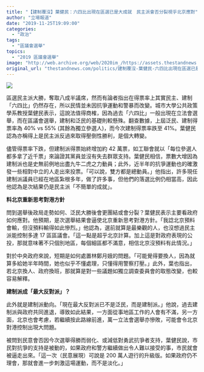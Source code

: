 ```yaml
---
title: "【建制覆沒】葉健民：六四比出現在區選已是大成就　民主派會否分裂視乎北京應對"
author: "立場報道"
date: "2019-11-25T19:09:00"
categories:
  - "政治"
tags:
  - "區議會選舉"
topics:
  - "2019 區議會選舉"
image: "http://web.archive.org/web/2020im_/https://assets.thestandnews.com/media/photos/78155441_10163086390490019_8639704050255790080_o_XS8Z0_lJJct1m.png"
original_url: "thestandnews.com/politics/建制覆沒-葉健民-六四比出現在區選已是大成就-民主派會否分裂視乎北京應對"
---
```

![](http://web.archive.org/web/2020im_/https://assets.thestandnews.com/media/photos/78155441_10163086390490019_8639704050255790080_o_XS8Z0_lJJct1m.png)

區選民主派大勝，奪取八成半議席，然而有論者指出在得票率上其實民主、建制「六四比」仍然存在，所以民情並未因抗爭運動和警暴而改變。城市大學公共政策學系教授葉健民表示，這說法值得商榷，因為過去「六四比」一般出現在立法會選舉，而在區議會選舉，建制和泛民的基礎則較懸殊。翻查數據，上屆泛民、建制得票率為 40% vs 55% (其餘為獨立參選人)，而今次建制得票率跌至 41%。葉健民認為亦稱得上是民主派反過來取得壓倒性勝利，是個大轉變。

儘管得票率下跌，但建制派得票始終增加約 42 萬票，如工聯會就以「每位參選人都多拿了近千票」來論證其黨員並沒有失去群眾支持。葉健民相信，票數大增因為建制派也是史無前例地出盡九牛二虎之力動員；此外，近半年的抗爭運動也的確激發一些相對中立的人走出來投票。「可以說，雙方都是總動員。」他指出，許多現任建制派議員已經在地區紮根多年，做了許多事，但他們的落選比例仍相當高，因此他認為是次結果仍是民主派「不簡單的成就」。

**料北京重新思考對港方針**

問到選舉後政局走勢如何、泛民大勝後會更團結或會分裂？葉健民表示主要看政府如何應對。他預期，是次選舉結果會逼使北京重新思考對港方針。「我諗北京預料會輸，但沒預料輸得如此慘烈。」他認為，選前就算是最樂觀的人，也沒想過民主派能控制多達 17 區區議會。「這一點是超乎北京計算。加上這是對政府表現的公投，那就意味著不只個別地區，每個細區都不滿意，相信北京沒預料有此情況。」

對於中央政府來說，短期是如何處置林鄭月娥的問題。「可能覺得要換人，因為就算多給她半年時間，她也似乎不懂處理，只懂得用警察打壓。」此外，葉也指出，若北京換人、政府換班，那就算是對一些議題如獨立調查委員會的取態改變，也較容易解釋。

**建制派成「最大反對派」？**

此外就是建制派動向。「現在最大反對派已不是泛民，而是建制派。」他說，過去建制派與政府共同進退，導致如此結果，一方面從事地區工作的人會有不滿，另一方面，北京也會考慮，若繼續按此路線前進，萬一立法會選舉亦慘敗，可能會令北京對港控制出現大問題。

被問到民意會否因今次選舉得勝而弱化、或減低對勇武抗爭者支持，葉健民說，市民對抗爭的支持是被動的，如果政府和警方繼續做出令人難以接受的事，市民就會被逼走出來。「這一次（民意展現）可說是 200 萬人遊行的升級版。如果政府仍不理會，那就會進一步刺激這場運動，而不是淡化。」